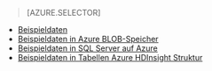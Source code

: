 > [AZURE.SELECTOR]
- [Beispieldaten](../articles/machine-learning/machine-learning-data-science-sample-data.md)
- [Beispieldaten in Azure BLOB-Speicher](../articles/machine-learning/machine-learning-data-science-sample-data-blob.md)
- [Beispieldaten in SQL Server auf Azure](../articles/machine-learning/machine-learning-data-science-sample-data-sql-server.md)
- [Beispieldaten in Tabellen Azure HDInsight Struktur](../articles/machine-learning/machine-learning-data-science-sample-data-hive.md)
